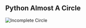 ## Python Almost A Circle
![Incomplete Circle](https://www.bing.com/images/search?view=detailV2&ccid=bAI1Guz7&id=D4B0CD9486997399A3F978D43CFC8A365D5CCAF6&thid=OIP.bAI1Guz7cISCUUbMHGp9kAHaEL&mediaurl=https%3a%2f%2fmedia.istockphoto.com%2fphotos%2fpuzzle-ring-on-white-one-missing-picture-id182420183%3fk%3d6%26m%3d182420183%26s%3d612x612%26w%3d0%26h%3diNbZO_2FE5yvJiX76uuOB6BF9dQujnA-_g7wRM8tVew%3d&cdnurl=https%3a%2f%2fth.bing.com%2fth%2fid%2fR.6c02351aecfb7084825146cc1c6a7d90%3frik%3d9spcXTaK%252fDzUeA%26pid%3dImgRaw%26r%3d0&exph=346&expw=612&q=incomplete+circle+image&simid=607999926025520919&FORM=IRPRST&ck=67CBE023CDCB7E6D3E4C07A670BBE496&selectedIndex=42)
